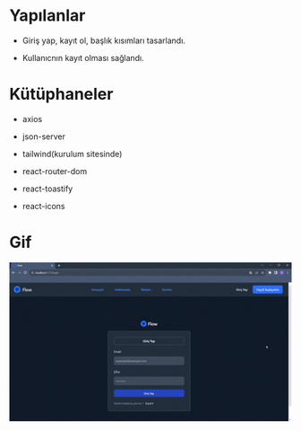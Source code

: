 # Yapılanlar

- Giriş yap, kayıt ol, başlık kısımları tasarlandı.

- Kullanıcnın kayıt olması sağlandı.

# Kütüphaneler

- axios

- json-server

- tailwind(kurulum sitesinde)

- react-router-dom

- react-toastify

- react-icons

# Gif

<img src="public/screen.gif"/>
